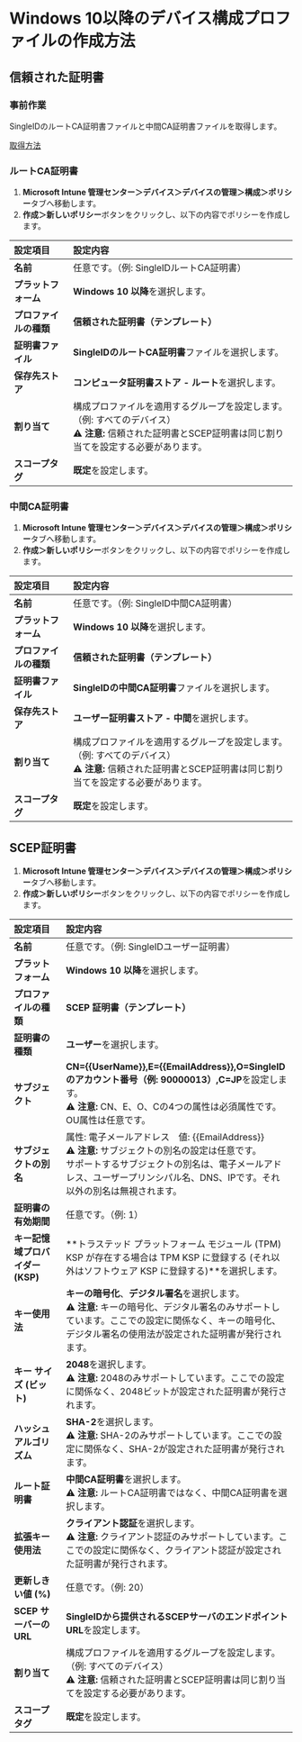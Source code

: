 # Windows 10以降のデバイス構成プロファイルの作成方法

## 信頼された証明書
### 事前作業
SingleIDのルートCA証明書ファイルと中間CA証明書ファイルを取得します。

[取得方法](../pki.md/#基本情報)

### ルートCA証明書
1. **Microsoft Intune 管理センター＞デバイス＞デバイスの管理＞構成＞ポリシー**タブへ移動します。
2. **作成＞新しいポリシー**ボタンをクリックし、以下の内容でポリシーを作成します。

| **設定項目** | **設定内容** |
| :--- | :--- |
| **名前** | 任意です。（例: SingleIDルートCA証明書） |
| **プラットフォーム** | **Windows 10 以降**を選択します。 |
| **プロファイルの種類** | **信頼された証明書（テンプレート）** |
| **証明書ファイル** | **SingleIDのルートCA証明書**ファイルを選択します。 |
| **保存先ストア** | **コンピュータ証明書ストア - ルート**を選択します。 |
| **割り当て** | 構成プロファイルを適用するグループを設定します。（例: すべてのデバイス）<br>⚠️ **注意:** 信頼された証明書とSCEP証明書は同じ割り当てを設定する必要があります。 |
| **スコープタグ** | **既定**を設定します。 |

### 中間CA証明書
1. **Microsoft Intune 管理センター＞デバイス＞デバイスの管理＞構成＞ポリシー**タブへ移動します。
2. **作成＞新しいポリシー**ボタンをクリックし、以下の内容でポリシーを作成します。

| **設定項目** | **設定内容** |
| :--- | :--- |
| **名前** | 任意です。（例: SingleID中間CA証明書） |
| **プラットフォーム** | **Windows 10 以降**を選択します。 |
| **プロファイルの種類** | **信頼された証明書（テンプレート）** |
| **証明書ファイル** | **SingleIDの中間CA証明書**ファイルを選択します。 |
| **保存先ストア** | **ユーザー証明書ストア - 中間**を選択します。 |
| **割り当て** | 構成プロファイルを適用するグループを設定します。（例: すべてのデバイス）<br>⚠️ **注意:** 信頼された証明書とSCEP証明書は同じ割り当てを設定する必要があります。 |
| **スコープタグ** | **既定**を設定します。 |

## SCEP証明書
1. **Microsoft Intune 管理センター＞デバイス＞デバイスの管理＞構成＞ポリシー**タブへ移動します。
2. **作成＞新しいポリシー**ボタンをクリックし、以下の内容でポリシーを作成します。

| **設定項目** | **設定内容** |
| :--- | :--- |
| **名前** | 任意です。（例: SingleIDユーザー証明書） |
| **プラットフォーム** | **Windows 10 以降**を選択します。 |
| **プロファイルの種類** | **SCEP 証明書（テンプレート）** |
| **証明書の種類** | **ユーザー**を選択します。 |
| **サブジェクト** | **CN={{UserName}},E={{EmailAddress}},O=SingleIDのアカウント番号（例: 90000013）,C=JP**を設定します。<br>⚠️ **注意:** CN、E、O、Cの4つの属性は必須属性です。OU属性は任意です。 |
| **サブジェクトの別名** | 属性: 電子メールアドレス　値: {{EmailAddress}}<br>⚠️ **注意:** サブジェクトの別名の設定は任意です。<br>サポートするサブジェクトの別名は、電子メールアドレス、ユーザープリンシパル名、DNS、IPです。それ以外の別名は無視されます。 |
| **証明書の有効期間** | 任意です。（例: 1） |
| **キー記憶域プロバイダー (KSP)** | **トラステッド プラットフォーム モジュール (TPM) KSP が存在する場合は TPM KSP に登録する (それ以外はソフトウェア KSP に登録する)**を選択します。 |
| **キー使用法** | **キーの暗号化**、**デジタル署名**を選択します。<br>⚠️ **注意:** キーの暗号化、デジタル署名のみサポートしています。ここでの設定に関係なく、キーの暗号化、デジタル署名の使用法が設定された証明書が発行されます。 |
| **キー サイズ (ビット)** | **2048**を選択します。<br>⚠️ **注意:** 2048のみサポートしています。ここでの設定に関係なく、2048ビットが設定された証明書が発行されます。 |
| **ハッシュ アルゴリズム** | **SHA-2**を選択します。<br>⚠️ **注意:** SHA-2のみサポートしています。ここでの設定に関係なく、SHA-2が設定された証明書が発行されます。 |
| **ルート証明書** | **中間CA証明書**を選択します。<br>⚠️ **注意:** ルートCA証明書ではなく、中間CA証明書を選択します。 |
| **拡張キー使用法** | **クライアント認証**を選択します。<br>⚠️ **注意:** クライアント認証のみサポートしています。ここでの設定に関係なく、クライアント認証が設定された証明書が発行されます。 |
| **更新しきい値 (%)** | 任意です。（例: 20） |
| **SCEP サーバーの URL** | **SingleIDから提供されるSCEPサーバのエンドポイントURL**を設定します。 |
| **割り当て** | 構成プロファイルを適用するグループを設定します。（例: すべてのデバイス）<br>⚠️ **注意:** 信頼された証明書とSCEP証明書は同じ割り当てを設定する必要があります。 |
| **スコープタグ** | **既定**を設定します。 |
